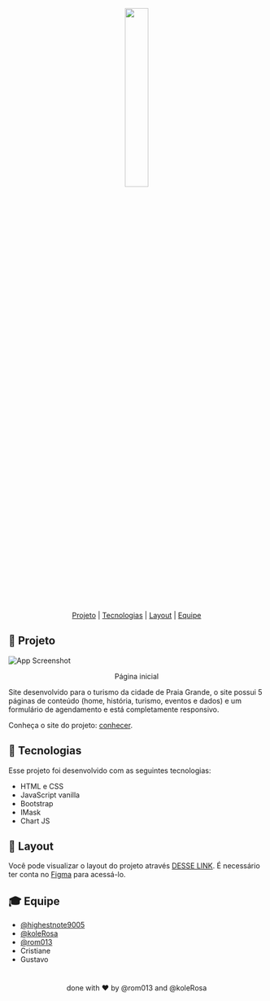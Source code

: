 
<p align="center">
  <img width="30%" src="assets/img/BRASÃO-PG-colorido-HORIZONTAL-1-01.png">
</p>
<p align="center">
  <a href="#-Projeto">Projeto</a> |
  <a href="#-Tecnologias">Tecnologias</a> |
  <a href="#-Tecnologias">Layout</a> |
  <a href="#-Equipe">Equipe</a>
</p>

## 📃 Projeto

![App Screenshot](https://i.imgur.com/xVen2Rd.png)
<p align="center">Página inicial</p>
<p>
  Site desenvolvido para o turismo da cidade de Praia Grande, o site possui 5 páginas de conteúdo (home, história, turismo, eventos e dados) e um formulário de agendamento e está completamente responsivo.  
</p>

Conheça o site do projeto: [conhecer](https://praia-grande.rom013.repl.co).


## 🚀 Tecnologias
Esse projeto foi desenvolvido com as seguintes tecnologias:
- HTML e CSS
- JavaScript vanilla
- Bootstrap
- IMask
- Chart JS

## 🎨 Layout

Você pode visualizar o layout do projeto através [DESSE LINK](https://www.figma.com/file/6gEQxRGxubTTDXJUfgnYyH/Praia-Grande-(Copy)?t=6wPmZVlumQMjY8O7-1). É necessário ter conta no [Figma](https://figma.com) para acessá-lo.

## 🎓 Equipe

- [@highestnote9005](https://github.com/highestnote9005)
- [@koleRosa](https://github.com/koleRosa)
- [@rom013](https://github.com/rom013)
- Cristiane
- Gustavo

#

<p align="center">
  done with ❤ by @rom013 and @koleRosa
</p>
